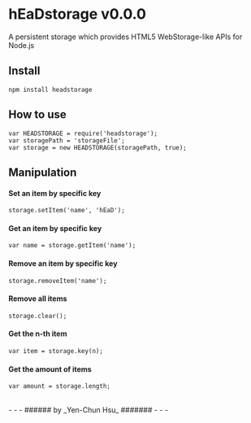 hEaDstorage v0.0.0
==================

A persistent storage which provides HTML5 WebStorage-like APIs for Node.js

Install
-------
    npm install headstorage

How to use
----------
    var HEADSTORAGE = require('headstorage');
    var storagePath = 'storageFile';
    var storage = new HEADSTORAGE(storagePath, true);

Manipulation
------------
#### Set an item by specific key ####
    storage.setItem('name', 'hEaD');

#### Get an item by specific key ####
    var name = storage.getItem('name');

#### Remove an item by specific key ####
    storage.removeItem('name');

#### Remove all items ####
    storage.clear();

#### Get the n-th item ####
    var item = storage.key(n);

#### Get the amount of items ####
    var amount = storage.length;

<br />
- - -
###### by _Yen-Chun Hsu_ #######
- - -
